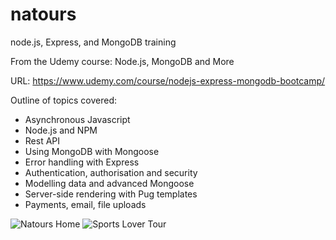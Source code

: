 # natours
node.js, Express, and MongoDB training

From the Udemy course: Node.js, MongoDB and More

URL: https://www.udemy.com/course/nodejs-express-mongodb-bootcamp/

Outline of topics covered:
- Asynchronous Javascript
- Node.js and NPM
- Rest API
- Using MongoDB with Mongoose
- Error handling with Express
- Authentication, authorisation and security
- Modelling data and advanced Mongoose
- Server-side rendering with Pug templates
- Payments, email, file uploads

![Natours Home](https://user-images.githubusercontent.com/112425916/210138223-11641ab4-a2a3-42c5-b327-2caf8ccf1c09.png)
![Sports Lover Tour](https://user-images.githubusercontent.com/112425916/210138230-49ec3dd1-e215-49ae-b413-8734eae3efc9.png)
